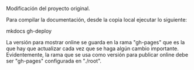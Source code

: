 Modificación del proyecto original.

Para compilar la documentación, desde la copia local ejecutar lo siguiente:

mkdocs gh-deploy

La versión para mostrar online se guarda en la rama "gh-pages" que es la que hay que actualizar cada vez que se haga algún cambio importante. Evidentemente, la rama que se usa como versión para publicar online debe ser "gh-pages" configurada en "./root".
